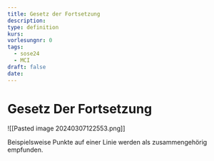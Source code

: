 ```yaml
---
title: Gesetz der Fortsetzung
description: 
type: definition
kurs: 
vorlesungnr: 0
tags:
  - sose24
  - MCI
draft: false
date:
---
```

# Gesetz Der Fortsetzung

![[Pasted image 20240307122553.png]]

Beispielsweise Punkte auf einer Linie werden als zusammengehörig empfunden.